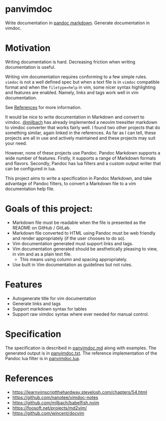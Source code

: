 # panvimdoc

Write documentation in [pandoc markdown](https://pandoc.org/MANUAL.html).
Generate documentation in vimdoc.

# Motivation

Writing documentation is hard.
Decreasing friction when writing documentation is useful.

Writing vim documentation requires conforming to a few simple rules.
`vimdoc` is not a well defined spec but when a text file is in `vimdoc` compatible format and when the `filetype=help` in vim, some nicer syntax highlighting and features are enabled.
Namely, links and tags work well in vim documentation.

See [References](#references) for more information.

It would be nice to write documentation in Markdown and convert to vimdoc.
[@mjlbach](https://github.com/mjlbach) has already implemented a neovim treesitter markdown to vimdoc converter that works fairly well.
I found two other projects that do something similar, again linked in the references.
As far as I can tell, these projects are all in use and actively maintained and these projects may suit your need.

However, none of these projects use Pandoc.
Pandoc Markdown supports a wide number of features.
Firstly, it supports a range of Markdown formats and flavors.
Secondly, Pandoc has lua filters and a custom output writer that can be configured in lua.

This project aims to write a specification in Pandoc Markdown, and take advantage of Pandoc filters, to convert a Markdown file to a vim documentation help file.

# Goals of this project:

- Markdown file must be readable when the file is presented as the README on GitHub / GitLab.
- Markdown file converted to HTML using Pandoc must be web friendly and render appropriately (if the user chooses to do so).
- Vim documentation generated must support links and tags.
- Vim documentation generated should be aesthetically pleasing to view, in vim and as a plain text file.
  - This means using column and spacing appropriately.
- Use built in Vim documentation as guidelines but not rules.

# Features

- Autogenerate title for vim documentation
- Generate links and tags
- Support markdown syntax for tables
- Support raw vimdoc syntax where ever needed for manual control.

# Specification

The specification is described in [panvimdoc.md](./doc/panvimdoc.md) along with examples.
The generated output is in [panvimdoc.txt](./doc/panvimdoc.txt).
The reference implementation of the Pandoc lua filter is in [panvimdoc.lua](./scripts/panvimdoc.lua).

# References

- <https://learnvimscriptthehardway.stevelosh.com/chapters/54.html>
- <https://github.com/nanotee/vimdoc-notes>
- <https://github.com/mjlbach/babelfish.nvim>
- <https://foosoft.net/projects/md2vim/>
- <https://github.com/wincent/docvim>
